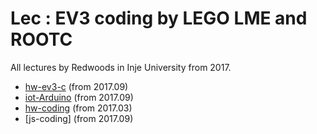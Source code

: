 # Lec : EV3 coding by LEGO LME and ROOTC

All lectures by Redwoods in Inje University from 2017.

- [hw-ev3-c](https://github.com/Redwoods/Lec/ev3) (from 2017.09)
- [iot-Arduino](https://github.com/Redwoods/Lec/advanced-Arduino-iot) (from 2017.09)
- [hw-coding](https://github.com/Redwoods/hw-coding) (from 2017.03)
- [js-coding] (from 2017.09)
